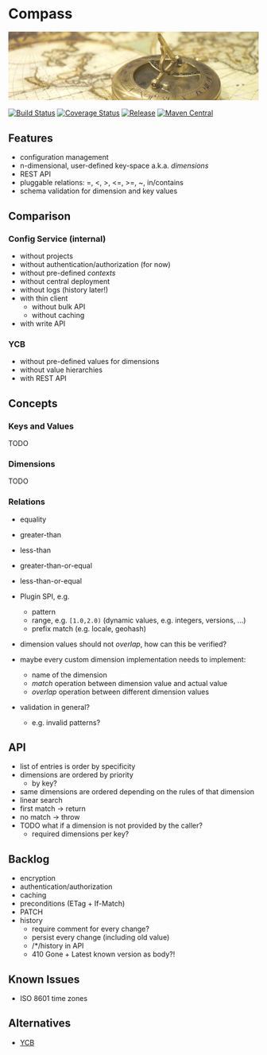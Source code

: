 # Compass

[![Compass](docs/compass.jpg)](http://pixabay.com/en/map-of-the-world-compass-antique-429784/)

[![Build Status](https://img.shields.io/travis/zalando/compass.svg)](https://travis-ci.org/zalando/compass)
[![Coverage Status](https://img.shields.io/coveralls/zalando/compass.svg)](https://coveralls.io/r/zalando/compass)
[![Release](https://img.shields.io/github/release/zalando/compass.svg)](https://github.com/zalando/compass/releases)
[![Maven Central](https://img.shields.io/maven-central/v/org.zalando/compass-parent.svg)](https://maven-badges.herokuapp.com/maven-central/org.zalando/compass-parent)

## Features

- configuration management
- n-dimensional, user-defined key-space a.k.a. *dimensions*
- REST API
- pluggable relations: =, <, >, <=, >=, ~, in/contains
- schema validation for dimension and key values

## Comparison

### Config Service (internal)

- without projects
- without authentication/authorization (for now)
- without pre-defined *contexts*
- without central deployment
- without logs (history later!)
- with thin client
  - without bulk API
  - without caching
- with write API

### YCB

- without pre-defined values for dimensions
- without value hierarchies
- with REST API

## Concepts

### Keys and Values

TODO

### Dimensions

TODO

### Relations

- equality
- greater-than
- less-than
- greater-than-or-equal
- less-than-or-equal

- Plugin SPI, e.g.
  - pattern
  - range, e.g. `[1.0,2.0)` (dynamic values, e.g. integers, versions, ...)
  - prefix match (e.g. locale, geohash)
- dimension values should not *overlap*, how can this be verified?
- maybe every custom dimension implementation needs to implement:
  - name of the dimension
  - *match* operation between dimension value and actual value
  - *overlap* operation between different dimension values
- validation in general?
  - e.g. invalid patterns?

## API

- list of entries is order by specificity
- dimensions are ordered by priority
  - by key?
- same dimensions are ordered depending on the rules of that dimension
- linear search
- first match -> return
- no match -> throw
- TODO what if a dimension is not provided by the caller?
  - required dimensions per key?

## Backlog

- encryption
- authentication/authorization
- caching
- preconditions (ETag + If-Match)
- PATCH
- history
  - require comment for every change?
  - persist every change (including old value)
  - /*/history in API 
  - 410 Gone + Latest known version as body?!

## Known Issues

- ISO 8601 time zones

## Alternatives

- [YCB](https://github.com/yahoo/ycb-java)